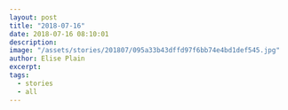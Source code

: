 ```yaml
---
layout: post
title: "2018-07-16"
date: 2018-07-16 08:10:01
description: 
image: "/assets/stories/201807/095a33b43dffd97f6bb74e4bd1def545.jpg"
author: Elise Plain
excerpt: 
tags: 
  - stories
  - all
---
```



<p></p>
